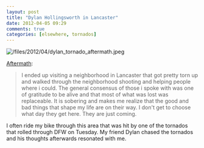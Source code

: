 ```yaml
---
layout: post
title: "Dylan Hollingsworth in Lancaster"
date: 2012-04-05 09:29
comments: true
categories: [elsewhere, tornados]
---
```


![/files/2012/04/dylan_tornado_aftermath.jpeg]({{site.url}}/files/2012/04/dylan_tornado_aftermath.jpeg)

[Aftermath](http://www.dylanhollingsworth.com/Blog/post/2012/04/05/Aftermath.aspx):

> I ended up visiting a neighborhood in Lancaster that got pretty torn up and walked through the neighborhood shooting and helping people where i could. The general consensus of those i spoke with was one of gratitude to be alive and that most of what was lost was replaceable. It is sobering and makes me realize that the good and bad things that shape my life are on their way. I don't get to choose what day they get here. They are just coming. 

I often ride my bike through this area that was hit by one of the tornados that rolled through DFW on Tuesday. My friend Dylan chased the tornados and his thoughts afterwards resonated with me.
